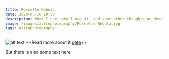 ```yaml
---
title: Rossette Nebula
date: 2020-05-10 19:56
description: What I use, why I use it, and some other thoughts on development.
image: /images/astrophotography/Rossette-Nebula.jpg
tags: astrophotography
---
```


![alt text](/images/astrophotography/Rossette-Nebula.jpg "Logo Title Text 1")
++Read more about it [gete](/posts/thrid-post)++

But there is also some text here
